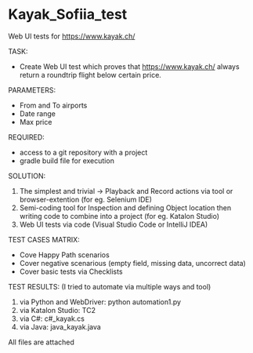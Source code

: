 # Kayak_Sofiia_test
Web UI tests for https://www.kayak.ch/ 

TASK:
- Create Web UI test which proves that https://www.kayak.ch/ always return a roundtrip flight below certain price. 
 
PARAMETERS:
- From and To airports
- Date range
- Max price
 
REQUIRED:
- access to a git repository with a project 
- gradle build file for execution

SOLUTION:
1. The simplest and trivial -> Playback and Record actions via tool or browser-extention (for eg. Selenium IDE)
2. Semi-coding tool for Inspection and defining Object location then writing code to combine into a project (for eg. Katalon Studio)
3. Web UI tests via code (Visual Studio Code or IntelliJ IDEA)

TEST CASES MATRIX:
- Cove Happy Path scenarios
- Cover negative scenarious (empty field, missing data, uncorrect data)
- Cover basic tests via Checklists

TEST RESULTS: (I tried to automate via multiple ways and tool)
1. via Python and WebDriver: python automation1.py
2. via Katalon Studio: TC2
3. via C#: c#_kayak.cs
4. via Java: java_kayak.java

All files are attached
